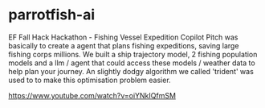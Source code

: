 # parrotfish-ai
EF Fall Hack Hackathon - Fishing Vessel Expedition Copilot
Pitch was basically to create a agent that plans fishing expeditions, saving large fishing corps millions. We built a ship trajectory model, 2 fishing population models and a llm / agent that could access  these models / weather data to help plan your journey. An slightly dodgy algorithm we called 'trident' was used to to make this optimisation problem easier. 

https://www.youtube.com/watch?v=oiYNkIQfmSM
